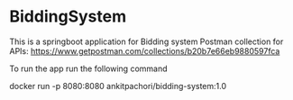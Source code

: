 # BiddingSystem
This is a springboot application for Bidding system
Postman collection for APIs:
https://www.getpostman.com/collections/b20b7e66eb9880597fca

To run the app run the following command

docker run -p 8080:8080 ankitpachori/bidding-system:1.0